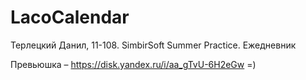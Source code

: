 # LacoCalendar

Терлецкий Данил, 11-108. SimbirSoft Summer Practice. Ежедневник

Превьюшка – https://disk.yandex.ru/i/aa_gTvU-6H2eGw =)
